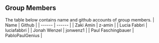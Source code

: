 ## Group Members
The table below contains name and github accounts of group members.
| Name | Github |
| ------ | ------ |
| Zaki Amin | z-amin |
| Lucia Fabbri | luciafabbri |
| Jonah Wenzel | jonwenz1 |
| Paul Faschingbauer | PabloPaulGenius |

